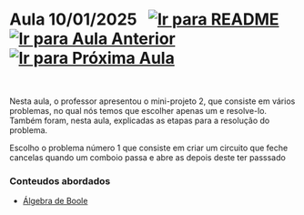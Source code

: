 # Aula 10/01/2025 &nbsp; [![Ir para README](https://img.shields.io/badge/Indice-Verde?style=for-the-badge)](../README.md#indice) &nbsp; [![Ir para Aula Anterior](https://img.shields.io/badge/Anterior-Aula%2012-007ACC?style=for-the-badge)](../aulas/20-12-2024.md) [![Ir para Próxima Aula](https://img.shields.io/badge/Próxima-Aula%2014-007ACC?style=for-the-badge)](../aulas/17-01-2025.md)

<br>

<p>
  
Nesta aula, o professor apresentou o mini-projeto 2, que consiste em vários problemas, no qual nós temos que escolher apenas um e resolve-lo. Também foram, nesta aula, explicadas as etapas para a resolução do problema.

</p>

<p> 

Escolho o problema número 1 que consiste em criar um circuito que feche cancelas quando um comboio passa e abre as depois deste ter passsado

</p>

### Conteudos abordados

- [Álgebra de Boole](../fichas/mini-projeto2/problemas.md)

